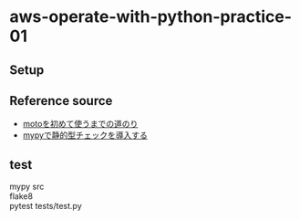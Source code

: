 # aws-operate-with-python-practice-01
## Setup

## Reference source
* [motoを初めて使うまでの道のり](https://qiita.com/aj2727/items/ae64617839c2ed2217d7)
* [mypyで静的型チェックを導入する](https://ohke.hateblo.jp/entry/2020/10/03/230000)

## test
mypy src  
flake8  
pytest tests/test.py  
